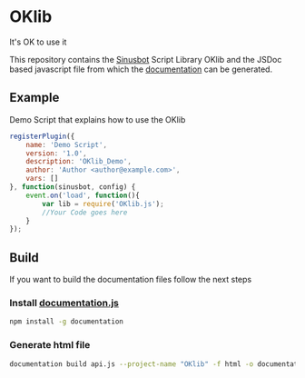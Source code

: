 # OKlib

It's OK to use it

This repository contains the [Sinusbot](https://www.sinusbot.com/) Script Library OKlib and the JSDoc based javascript file from which the [documentation](http://www.server-n2.de/OKlib/external) can be generated.

## Example

Demo Script that explains how to use the OKlib


```javascript
registerPlugin({
    name: 'Demo Script',
    version: '1.0',
    description: 'OKlib_Demo',
    author: 'Author <author@example.com>',
    vars: []
}, function(sinusbot, config) {
    event.on('load', function(){
        var lib = require('OKlib.js');
        //Your Code goes here
    }
});
```

## Build

If you want to build the documentation files follow the next steps

### Install [documentation.js](https://github.com/documentationjs/documentation)

```bash
npm install -g documentation
```
### Generate html file

```bash
documentation build api.js --project-name "OKlib" -f html -o documentation
```


